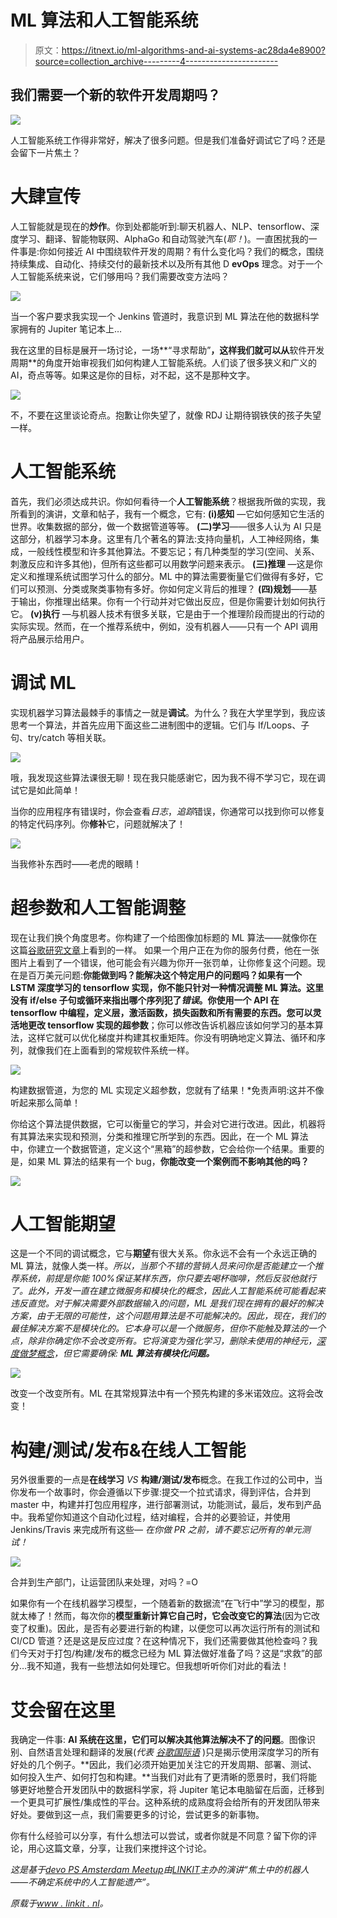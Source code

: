 # ML 算法和人工智能系统

> 原文：<https://itnext.io/ml-algorithms-and-ai-systems-ac28da4e8900?source=collection_archive---------4----------------------->

## 我们需要一个新的软件开发周期吗？

![](img/3a27bb769b83a7a6fb5f8985dd9e4b71.png)

人工智能系统工作得非常好，解决了很多问题。但是我们准备好调试它了吗？还是会留下一片焦土？

# 大肆宣传

人工智能就是现在的**炒作**。你到处都能听到:聊天机器人、NLP、tensorflow、深度学习、翻译、智能物联网、AlphaGo 和自动驾驶汽车(*耶！*)。一直困扰我的一件事是:你如何接近 AI 中围绕软件开发的周期？有什么变化吗？我们的概念，围绕持续集成、自动化、持续交付的最新技术以及所有其他 D **evOps** 理念。对于一个人工智能系统来说，它们够用吗？我们需要改变方法吗？

![](img/69657a5646808610884dd1e1af6895f5.png)

当一个客户要求我实现一个 Jenkins 管道时，我意识到 ML 算法在他的数据科学家拥有的 Jupiter 笔记本上…

我在这里的目标是展开一场讨论，一场**“寻求帮助”**，这样我们就可以从**软件开发周期**的角度开始审视我们如何构建人工智能系统。人们谈了很多狭义和广义的 AI，奇点等等。如果这是你的目标，对不起，这不是那种文字。

![](img/7d0f774a4dd5403418042b7376dc264c.png)

不，不要在这里谈论奇点。抱歉让你失望了，就像 RDJ 让期待钢铁侠的孩子失望一样。

# 人工智能系统

首先，我们必须达成共识。你如何看待一个**人工智能系统**？根据我所做的实现，我所看到的演讲，文章和帖子，我有一个概念，它有:
**(i)感知** —它如何感知它生活的世界。收集数据的部分，做一个数据管道等等。
**(二)学习**——很多人认为 AI 只是这部分，机器学习本身。这里有几个著名的算法:支持向量机，人工神经网络，集成，一般线性模型和许多其他算法。不要忘记；有几种类型的学习(空间、关系、刺激反应和许多其他)，但所有这些都可以用数学问题来表示。
**(三)推理** —这是你定义和推理系统试图学习什么的部分。ML 中的算法需要衡量它们做得有多好，它们可以预测、分类或聚类事物有多好。你如何定义背后的推理？
**(四)规划**——基于输出，你推理出结果。你有一个行动并对它做出反应，但是你需要计划如何执行它。
**(v)执行** —与机器人技术有很多关联，它是由于一个推理阶段而提出的行动的实际实现。然而，在一个推荐系统中，例如，没有机器人——只有一个 API 调用将产品展示给用户。

# 调试 ML

实现机器学习算法最棘手的事情之一就是**调试**。为什么？我在大学里学到，我应该思考一个算法，并首先应用下面这些二进制图中的逻辑。它们与 If/Loops、子句、try/catch 等相关联。

![](img/dd3c44dd1616feb3aed7246abb679911.png)

哦，我发现这些算法课很无聊！现在我只能感谢它，因为我不得不学习它，现在调试它是如此简单！

当你的应用程序有错误时，你会查看*日志*，*追踪*错误，你通常可以找到你可以修复的特定代码序列。你**修补**它，问题就解决了！

![](img/9582b363938358d38255819c0dd19d0d.png)

当我修补东西时——老虎的眼睛！

# 超参数和人工智能调整

现在让我们换个角度思考。你构建了一个给图像加标题的 ML 算法——就像你在这篇[谷歌研究文章](https://research.googleblog.com/2016/09/show-and-tell-image-captioning-open.html)上看到的一样。
如果一个用户正在为你的服务付费，他在一张图片上看到了一个错误，他可能会有兴趣为你开一张罚单，让你修复这个问题。现在是百万美元问题:**你能做到吗？**能解决这个特定用户的问题吗？如果有一个 LSTM 深度学习的 tensorflow 实现，你不能只针对一种情况调整 ML 算法。这里没有 if/else 子句或循环来指出哪个序列犯了*错误*。你使用一个 API 在 tensorflow 中编程，定义层，激活函数，损失函数和所有需要的东西。您可以灵活地**更改 tensorflow 实现的超参数**；你可以修改告诉机器应该如何学习的基本算法，这样它就可以优化梯度并构建其权重矩阵。你没有明确地定义算法、循环和序列，就像我们在上面看到的常规软件系统一样。

![](img/90a87535fd87e01d41e36d05fc2562bb.png)

构建数据管道，为您的 ML 实现定义超参数，您就有了结果！*免责声明:这并不像听起来那么简单！

你给这个算法提供数据，它可以衡量它的学习，并会对它进行改进。因此，机器将有其算法来实现和预测，分类和推理它所学到的东西。因此，在一个 ML 算法中，你建立一个数据管道，定义这个“黑箱”的超参数，它会给你一个结果。重要的是，如果 ML 算法的结果有一个 bug，**你能改变一个案例而不影响其他的吗？**

![](img/241b68ab5a6acea29832cc4883a8190d.png)

# 人工智能期望

这是一个不同的调试概念，它与**期望**有很大关系。你永远不会有一个永远正确的 ML 算法，就像人类一样。*所以，当那个不错的营销人员来问你是否能建立一个推荐系统，前提是你能 100%保证某样东西，你只要去喝杯咖啡，然后反驳他就行了。此外，开发一直在建立微服务和模块化的概念，因此人工智能系统可能看起来违反直觉。对于解决需要外部数据输入的问题，ML 是我们现在拥有的最好的解决方案，由于无限的可能性，这个问题用算法是不可能解决的。因此，现在，我们的最佳解决方案不是模块化的。它本身可以是一个微服务，但你不能触及算法的一个点，除非你确定你不会改变所有。它将演变为强化学习，删除未使用的神经元，[深度做梦概念](https://github.com/google/deepdream)，但它需要确保: **ML 算法有模块化问题。***

![](img/e32927603c383ca546ac9881c6ac2613.png)

改变一个改变所有。ML 在其常规算法中有一个预先构建的多米诺效应。这将会改变！

# 构建/测试/发布&在线人工智能

另外很重要的一点是**在线学习** *VS* **构建/测试/发布**概念。在我工作过的公司中，当你发布一个故事时，你会遵循以下步骤:提交一个拉式请求，得到评估，合并到 master 中，构建并打包应用程序，进行部署测试，功能测试，最后，发布到产品中。我希望你知道这个自动化过程，结对编程，合并的必要验证，并使用 Jenkins/Travis 来完成所有这些— *在你做 PR 之前，请不要忘记所有的单元测试！*

![](img/7511f284fd72a1c42bb3ef8b7f1bf114.png)

合并到生产部门，让运营团队来处理，对吗？=O

如果你有一个在线机器学习模型，一个随着新的数据流“在飞行中”学习的模型，那就太棒了！然而，每次你的**模型重新计算它自己时，它会改变它的算法**(因为它改变了权重)。因此，是否有必要进行新的构建，以便您可以再次运行所有的测试和 CI/CD 管道？还是这是反应过度？在这种情况下，我们还需要做其他检查吗？我们今天对于打包/构建/发布的概念已经为 ML 算法做好准备了吗？这是“求救”的部分…我不知道，我有一些想法如何处理它。但我想听听你们对此的看法！

# 艾会留在这里

我确定一件事: **AI 系统在这里，它们可以解决其他算法解决不了的问题**。图像识别、自然语言处理和翻译的发展(*代表* [*谷歌国际语*](https://research.googleblog.com/2016/11/zero-shot-translation-with-googles.html) )只是揭示使用深度学习的所有好处的几个例子。**因此，我们必须开始更加关注它的开发周期、部署、测试、如何投入生产、如何打包和构建。**当我们对此有了更清晰的愿景时，我们将能够更好地整合开发团队中的数据科学家，将 Jupiter 笔记本电脑留在后面，迁移到一个更具可扩展性/集成性的平台。这种系统的成熟度将会给所有的开发团队带来好处。要做到这一点，我们需要更多的讨论，尝试更多的新事物。

你有什么经验可以分享，有什么想法可以尝试，或者你就是不同意？留下你的评论，用心这篇文章，分享，让我们来搅拌这个讨论。

*这是基于*[*devo PS Amsterdam Meetup*](https://www.meetup.com/DevOpsAmsterdam/events/237724692/)*由*[*LINKIT*](https://www.linkit.nl/)*主办的演讲“焦土中的机器人——不确定系统中的人工智能遗产”。*

*原载于*[*www . linkit . nl*](https://www.linkit.nl/knowledge-base/274/ML_algorithms_and_AI_systems)*。*